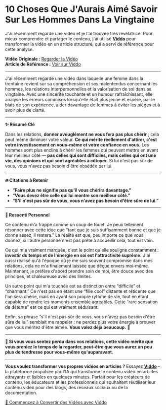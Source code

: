 # 10 Choses Que J'Aurais Aimé Savoir Sur Les Hommes Dans La Vingtaine

J'ai récemment regardé une vidéo et je l'ai trouvée très révélatrice. Pour mieux comprendre et partager le contenu, j'ai utilisé **[Viddo](https://viddo.pro/)** pour transformer la vidéo en un article structuré, qui a servi de référence pour cette analyse.

**Vidéo Originale :** [Regarder la Vidéo](https://www.youtube.com/watch?v=1tTvLGkEqTU)  
**Article de Référence :** [Voir sur Viddo](https://viddo.pro/zh/video-result/06cbf811-795d-4fe0-9e1e-e5966d6a5580)

---

J'ai récemment regardé une vidéo dans laquelle une femme dans la trentaine revient sur sa compréhension et ses malentendus concernant les hommes, les relations interpersonnelles et la valorisation de soi dans sa vingtaine. Avec une sincérité touchante et un humour rafraîchissant, elle analyse les erreurs commises lorsqu'elle était plus jeune et espère, par le biais de son expérience, aider davantage de femmes à éviter les pièges et à avoir plus de clarté.

---

**✨ Résumé Clé**

Dans les relations, **donner aveuglément ne vous fera pas plus chérir** ; cela peut même diminuer votre valeur. **Ce qui mérite réellement d'attirer, c'est votre investissement en vous-même et votre confiance en vous.** Les hommes sont plus enclins à chérir les femmes qui peuvent mettre en avant leur meilleur côté — **pas celles qui sont difficiles, mais celles qui ont une vie, des opinions et qui sont agréables à côtoyer.** Si lui n'est pas sûr de vous, vous n'avez pas besoin d'être obsédée par lui.

---

**🔥 Citations à Retenir**

- **“Faire plus ne signifie pas qu'il vous chérira davantage.”**
- **“Vous devez être celle qui lui montre son meilleur côté.”**
- **“S'il n'est pas sûr de vous, vous n'avez pas besoin d'être sûre de lui.”**

---

**💭 Ressenti Personnel**

Ce contenu m'a frappé comme un coup de fouet. Je peux tellement résonner avec cette idée que “tant que je suis suffisamment bonne et que je donne assez, il restera.” La réalité est que, peu importe ce que vous donnez, si l'autre personne n'est pas prête à accueillir cela, tout est vain.

Ce qui m'a vraiment marquée, c'est le point qu'elle souligne constamment : **investir du temps et de l'énergie en soi est l'attractivité suprême.** J'ai aussi réalisé qu'à l'époque où je me suis souvent compromise dans mes relations, cela ne m'a finalement laissée que déçue envers moi-même. Maintenant, je préfère d'abord prendre soin de moi, être douce avec des principes, et chaleureuse avec des limites.

Un autre point qui m'a touchée est sa distinction entre “difficile” et “charmant.” Ce n'est pas en étant une “fille cool” distante et réticente que l'on sera chérie, mais en ayant son propre rythme de vie, tout en étant capable de rendre les moments ensemble agréables. Cette “rare sensation de détente” est ce qui est vraiment séduisant.

Enfin, sa phrase “s'il n'est pas sûr de vous, vous n'avez pas besoin d'être sûre de lui” semblait me rappeler : ne perdez plus votre énergie à prouver que vous méritez d'être aimée. **Vous valez déjà beaucoup.** 👏

---

**🌟 Si vous vous sentez perdu dans vos relations, cette vidéo mérite que vous preniez le temps de la regarder, peut-être que vous aurez un peu plus de tendresse pour vous-même qu'auparavant.**

---

**Vous voulez transformer vos propres vidéos en articles ?** Essayez **[Viddo](https://viddo.pro/)** - la plateforme propulsée par l'IA qui transforme le contenu vidéo en articles attrayants et lisibles en quelques minutes. Parfait pour les créateurs de contenu, les éducateurs et les professionnels qui souhaitent réutiliser leur contenu vidéo pour des blogs, des réseaux sociaux ou de la documentation.

[🚀 Commencez à Convertir des Vidéos avec Viddo](https://viddo.pro/)